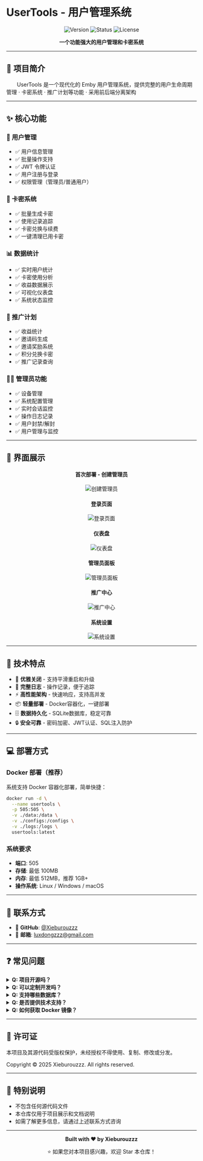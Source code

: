 # UserTools - 用户管理系统

<div align="center">

![Version](https://img.shields.io/badge/version-1.0.0-blue.svg)
![Status](https://img.shields.io/badge/status-active-success.svg)
![License](https://img.shields.io/badge/license-Proprietary-red.svg)

**一个功能强大的用户管理和卡密系统**

</div>

---

## 📖 项目简介

　　UserTools 是一个现代化的 Emby 用户管理系统，提供完整的用户生命周期管理 · 卡密系统 · 推广计划等功能 · 采用前后端分离架构

---

## ✨ 核心功能

### 🔐 用户管理
- ✅ 用户信息管理
- ✅ 批量操作支持
- ✅ JWT 令牌认证
- ✅ 用户注册与登录
- ✅ 权限管理（管理员/普通用户）

### 🎫 卡密系统
- ✅ 批量生成卡密
- ✅ 使用记录追踪
- ✅ 卡密兑换与续费
- ✅ 一键清理已用卡密

### 📊 数据统计
- ✅ 实时用户统计
- ✅ 卡密使用分析
- ✅ 收益数据展示
- ✅ 可视化仪表盘
- ✅ 系统状态监控

### 🎁 推广计划
- ✅ 收益统计
- ✅ 邀请码生成
- ✅ 邀请奖励系统
- ✅ 积分兑换卡密
- ✅ 推广记录查询

### 👨‍💼 管理员功能
- ✅ 设备管理
- ✅ 系统配置管理
- ✅ 实时会话监控
- ✅ 操作日志记录
- ✅ 用户封禁/解封
- ✅ 用户管理与监控

---

## 🎨 界面展示

<div align="center">

#### 首次部署 - 创建管理员
![创建管理员](images/screenshots/admin-setup.png)

#### 登录页面
![登录页面](images/screenshots/login.png)

#### 仪表盘
![仪表盘](images/screenshots/dashboard.png)

#### 管理员面板
![管理员面板](images/screenshots/admin-panel.png)

#### 推广中心
![推广中心](images/screenshots/invite-center.png)

#### 系统设置
![系统设置](images/screenshots/settings.png)

</div>

---

## 🚀 技术特点

- 🔄 **优雅关闭** - 支持平滑重启和升级
- 📝 **完整日志** - 操作记录，便于追踪
- ⚡ **高性能架构** - 快速响应，支持高并发
- 📦 **轻量部署** - Docker容器化，一键部署
- 🗄️ **数据持久化** - SQLite数据库，稳定可靠
- 🔒 **安全可靠** - 密码加密、JWT认证、SQL注入防护

---

## 💻 部署方式

### Docker 部署（推荐）

系统支持 Docker 容器化部署，简单快捷：

```bash
docker run -d \
  --name usertools \
  -p 505:505 \
  -v ./data:/data \
  -v ./configs:/configs \
  -v ./logs:/logs \
  usertools:latest
```

### 系统要求

- **端口**: 505
- **存储**: 最低 100MB
- **内存**: 最低 512MB，推荐 1GB+
- **操作系统**: Linux / Windows / macOS

---

## 💬 联系方式

- 👤 **GitHub**: [@Xieburouzzz](https://github.com/Xieburouzzz)
- 📧 **邮箱**: luxdongzzz@gmail.com

---

## ❓ 常见问题

<details>
<summary><b>Q: 项目开源吗？</b></summary>

A: 本项目为闭源商业项目，不提供源代码公开。如有需要请联系作者洽谈授权。
</details>

<details>
<summary><b>Q: 可以定制开发吗？</b></summary>

A: 支持定制开发，可根据您的需求进行功能扩展和界面定制。
</details>

<details>
<summary><b>Q: 支持哪些数据库？</b></summary>

A: 当前版本使用 SQLite 数据库，轻量且易于部署。
</details>

<details>
<summary><b>Q: 是否提供技术支持？</b></summary>

A: 提供完整的技术支持和部署指导服务。
</details>

<details>
<summary><b>Q: 如何获取 Docker 镜像？</b></summary>

A: Docker 镜像为授权用户提供，请联系作者获取访问权限。
</details>

---

## 📄 许可证

本项目及其源代码受版权保护，未经授权不得使用、复制、修改或分发。

Copyright © 2025 Xieburouzzz. All rights reserved.

---

## 🌟 特别说明

- 不包含任何源代码文件
- 本仓库仅用于项目展示和文档说明
- 如需了解更多信息，请通过上述联系方式咨询

---

<div align="center">

**Built with ❤️ by Xieburouzzz**

⭐ 如果您对本项目感兴趣，欢迎 Star 本仓库！

</div>

